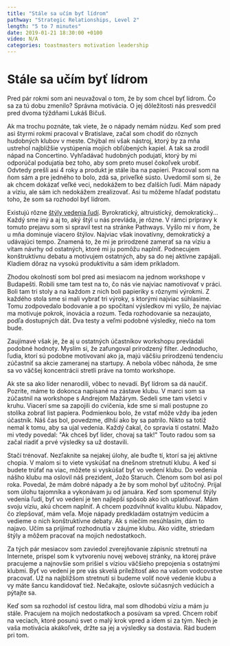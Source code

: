 ```yaml
---
title: "Stále sa učím byť lídrom"
pathway: "Strategic Relationships, Level 2"
length: "5 to 7 minutes"
date: 2019-01-21 18:30:00 +0100
video: N/A
categories: toastmasters motivation leadership
---
```


# Stále sa učím byť lídrom
Pred pár rokmi som ani neuvažoval o tom, že by som chcel byť lídrom. Čo sa za tú dobu zmenilo? Správna motivácia. O jej dôležitosti nás presvedčil pred dvoma týždňami Lukáš Bičuš.

Ak ma trochu poznáte, tak viete, že o nápady nemám núdzu. Keď som pred asi štyrmi rokmi pracoval v Bratislave, začal som chodiť do rôznych hudobných klubov v meste. Chýbal mi však nástroj, ktorý by za mňa ustrehol najbližšie vystúpenia mojich obľúbených kapiel. A tak sa zrodil nápad na Concertino. Vyhľadávač hudobných podujatí, ktorý by mi odporúčal podujatia bez toho, aby som preto musel čokoľvek urobiť. Odvtedy prešli asi 4 roky a produkt je stále iba na papieri. Pracoval som na ňom sám a pre jedného to bolo, zdá sa, priveľké sústo. Uvedomil som si, že ak chcem dokázať veľké veci, nedokážem to bez ďalších ľudí. Mám nápady a víziu, ale sám ich nedokážem zrealizovať. Asi tu môžeme hľadať podstatu toho, že som sa rozhodol byť lídrom.

Existujú rôzne [štýly vedenia ľudí][leadership_style]. Byrokratický, altruistický, demokratický... Každý sme iný a aj to, aký štýl u nás prevláda, je rôzne. V rámci prípravy k tomuto prejavu som si spravil test na stránke Pathways. Vyšlo mi v ňom, že u mňa dominuje viacero štýlov. Najviac však inovatívny, demokratický a udávajúci tempo. Znamená to, že mi je prirodzené zamerať sa na víziu a vítam návrhy od ostatných, ktoré mi ju pomôžu naplniť. Podnecujem konštruktívnu debatu a motivujem ostatných, aby sa do nej aktívne zapájali. Kladiem dôraz na vysokú produktivitu a sám idem príkladom.

Zhodou okolností som bol pred asi mesiacom na jednom workshope v Budapešti. Robili sme tam test na to, čo nás vie najviac namotivovať v práci. Boli tam tri stoly a na každom z nich boli papieriky s rôznymi výrokmi. Z každého stola sme si mali vybrať tri výroky, s ktorými najviac súhlasíme. Tomu zodpovedalo bodovanie a po spočítaní výsledkov mi vyšlo, že najviac ma motivuje pokrok, inovácia a rozum. Teda rozhodovanie sa nezaujato, podľa dostupných dát. Dva testy a veľmi podobné výsledky, niečo na tom bude.

Zaujímavé však je, že aj u ostatných účastníkov workshopu prevládali podobné hodnoty. Myslím si, že zafungoval prirodzený filter. Jednoducho, ľudia, ktorí sú podobne motivovaní ako ja, majú väčšiu prirodzenú tendenciu zúčastniť sa akcie zameranej na startupy. A nebola vôbec náhoda, že sme sa vo väčšej koncentrácii stretli práve na tomto workshope.

Ak ste sa ako líder nenarodili, vôbec to nevadí. Byť lídrom sa dá naučiť. Pozrite, máme to dokonca napísané na zástave klubu. V marci som sa zúčastnil na workshope s Andrejom Mažárym. Sedeli sme tam všetci v kruhu. Viacerí sme sa zapojili do cvičenia, kde sme si mali postupne zo stolíka zobrať list papiera. Podmienkou bolo, že vstať môže vždy iba jeden účastník. Náš čas bol, povedzme, dlhší ako by sa patrilo. Nikto sa totiž nemal k tomu, aby sa ujal vedenia. Každý čakal, čo spravia tí ostatní. Mažo mi vtedy povedal: "Ak chceš byť líder, chovaj sa tak!" Touto radou som sa začal riadiť a prvé výsledky sa už dostavili.

Stačí trénovať. Nezľaknite sa nejakej úlohy, ale buďte tí, ktorí sa jej aktívne chopia. V malom si to viete vyskúšať na dnešnom stretnutí klubu. A keď si budete trúfať na viac, môžete si vyskúšať byť vo vedení klubu. Do vedenia nášho klubu ma oslovil náš prezident, Jožo Staruch. Členom som bol asi pol roka. Povedal, že mám dobré nápady a že by som mohol byť užitočný. Prijal som úlohu tajomníka a vykonávam ju od januára. Keď som spomenul štýly vedenia ľudí, byť vo vedení je ten najlepší spôsob ako ich uplatňovať. Mám svoju víziu, akú chcem naplniť. A chcem pozdvihnúť kvalitu klubu. Nápadov, čo zlepšovať, mám veľa. Moje nápady predkladám ostatným vedúcim a vedieme o nich konštruktívne debaty. Ak s niečím nesúhlasím, dám to najavo. Učím sa prijímať rozhodnutia v záujme klubu. Ako vidíte, striedam štýly a môžem pracovať na mojich nedostatkoch.

Za tých pár mesiacov som zaviedol zverejňovanie zápisníc stretnutí na Internete, prispel som k vytvoreniu novej webovej stránky, na ktorej práve pracujeme a najnovšie som prišiel s víziou väčšieho prepojenia s ostatnými klubmi. Byť vo vedení je pre vás skvelá príležitosť ako na vašom vodcovstve pracovať. Už na najbližšom stretnutí si budeme voliť nové vedenie klubu a vy máte šancu kandidovať tiež. Nečakajte, oslovte súčasných vedúcich a pýtajte sa.

Keď som sa rozhodol ísť cestou lídra, mal som dlhodobú víziu a mám ju stále. Pracujem na mojich nedostatkoch a posúvam sa vpred. Chcem robiť na veciach, ktoré posunú svet o malý krok vpred a idem si za tým. Nech je vaša motivácia akákoľvek, držte sa jej a výsledky sa dostavia. Rád budem pri tom.


[//]: # (Used references)
[leadership_style]: https://en.wikipedia.org/wiki/Leadership_style
